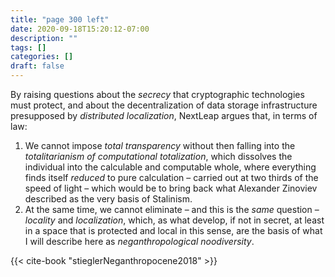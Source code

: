 ```yaml
---
title: "page 300 left"
date: 2020-09-18T15:20:12-07:00
description: ""
tags: []
categories: []
draft: false
---
```


By raising questions about the *secrecy* that cryptographic technologies must protect, and about the decentralization of data storage infrastructure presupposed by *distributed localization*, NextLeap argues
that, in terms of law:
1. We cannot impose *total transparency* without then falling
into the *totalitarianism of computational totalization*, which
dissolves the individual into the calculable and computable whole, where everything finds itself *reduced* to pure calculation – carried out at two thirds of the speed of light
– which would be to bring back what Alexander Zinoviev
described as the very basis of Stalinism.
2. At the same time, we cannot eliminate – and this is the
*same* question – *locality* and *localization*, which, as what
develop, if not in secret, at least in a space that is protected
and local in this sense, are the basis of what I will describe
here as *neganthropological noodiversity*.

{{< cite-book "stieglerNeganthropocene2018" >}}


